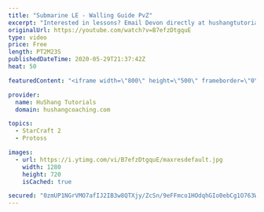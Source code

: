 ```yaml
---
title: "Submarine LE - Walling Guide PvZ"
excerpt: "Interested in lessons? Email Devon directly at hushangtutorials@outlook.com ------------------------------------------------------------------------------------------------------- Want to support HuShang Tutorials directly? Patreon is a website where you can contribute a monthly donation that will help"
originalUrl: https://youtube.com/watch?v=B7efzDtgquE
type: video
price: Free
length: PT2M23S
publishedDateTime: 2020-05-29T21:37:42Z
heat: 50

featuredContent: "<iframe width=\"800\" height=\"500\" frameborder=\"0\" src=\"https://www.youtube.com/embed/B7efzDtgquE\" allow=\"accelerometer; autoplay; encrypted-media; gyroscope; picture-in-picture\" allowfullscreen></iframe>"

provider:
  name: HuShang Tutorials
  domain: hushangcoaching.com

topics:
  - StarCraft 2
  - Protoss

images:
  - url: https://i.ytimg.com/vi/B7efzDtgquE/maxresdefault.jpg
    width: 1280
    height: 720
    isCached: true

secured: "0zmUP1NGrVMO7afIJ2IB3w8QTXjy/ZcSn/9eFFmco1HOdqhGIo0ebCg1O763Wk5jxhuzWBIa2vzCCCvpoyn8WMG8ysmXAW7KKFb7/Qaia40gGfEPR1HBsDDH4E0uxZfb3MM2lMn4SN8DC5g4MjYnqCqC0gdMLm2HqCJxM6FTlbjxdT7TVuQdcpfhsI5roJHuz+VG4RgypYz8W9JkpSDR4h5WXxsXuB42b2A/bs1ipgVOp++obqUtxSUQMdGp5hFn31GgyQCmqpXj2DOB1iMNUgTL8E6hGqKy2kFnCpU+s/L49ghjMMGvaFrF4NJCs9VyDkuN/aBZ700d9ZhwYX4KkIStd5jizz2cbCww0uWpofNmAcMnv2OoTAgZixC2H5QFH3HSnGeBNWy8FralvLN9CpE0zu4k/BLKHa1ilvZVlLU=;kuUft3WURQibtojJZhJtJA=="
---
```


